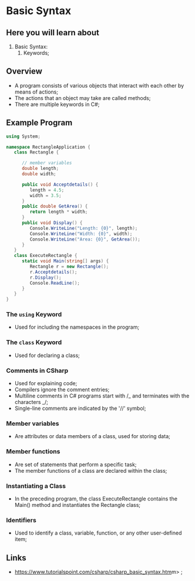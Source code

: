 # Basic Syntax

## Here you will learn about

1. Basic Syntax:
   1. Keywords;

## Overview

- A program consists of various objects that interact with each other by means of actions;
- The actions that an object may take are called methods;
- There are multiple keywords in C#;

## Example Program

```c#
using System;

namespace RectangleApplication {
   class Rectangle {

      // member variables
      double length;
      double width;

      public void Acceptdetails() {
         length = 4.5;
         width = 3.5;
      }
      public double GetArea() {
         return length * width;
      }
      public void Display() {
         Console.WriteLine("Length: {0}", length);
         Console.WriteLine("Width: {0}", width);
         Console.WriteLine("Area: {0}", GetArea());
      }
   }
   class ExecuteRectangle {
      static void Main(string[] args) {
         Rectangle r = new Rectangle();
         r.Acceptdetails();
         r.Display();
         Console.ReadLine();
      }
   }
}
```

### The `using` Keyword

- Used for including the namespaces in the program;

### The `class` Keyword

- Used for declaring a class;

### Comments in CSharp

- Used for explaining code;
- Compilers ignore the comment entries;
- Multiline comments in C# programs start with /_ and terminates with the characters _/;
- Single-line comments are indicated by the '//' symbol;

### Member variables

- Are attributes or data members of a class, used for storing data;

### Member functions

- Are set of statements that perform a specific task;
- The member functions of a class are declared within the class;

### Instantiating a Class

- In the preceding program, the class ExecuteRectangle contains the Main() method and instantiates the Rectangle class;

### Identifiers

- Used to identify a class, variable, function, or any other user-defined item;

## Links

- <https://www.tutorialspoint.com/csharp/csharp_basic_syntax.htm>m> ;
